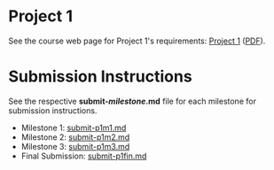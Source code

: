 # Project 1

See the course web page for Project 1's requirements: [Project 1](https://github.coecis.cornell.edu/info1300-fa2018/info1300-documents/blob/master/assignments/project-1/project-1.md) ([PDF](https://github.coecis.cornell.edu/info1300-fa2018/info1300-documents/blob/master/assignments/project-1/project-1.pdf)).

# Submission Instructions

See the respective **submit-*milestone*.md** file for each milestone for submission instructions.

- Milestone 1: [submit-p1m1.md](submit-p1m1.md)
- Milestone 2: [submit-p1m2.md](submit-p1m2.md)
- Milestone 3: [submit-p1m3.md](submit-p1m3.md)
- Final Submission: [submit-p1fin.md](submit-p1fin.md)

